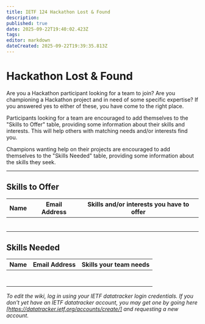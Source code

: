 ```yaml
---
title: IETF 124 Hackathon Lost & Found
description: 
published: true
date: 2025-09-22T19:40:02.423Z
tags: 
editor: markdown
dateCreated: 2025-09-22T19:39:35.813Z
---
```


# Hackathon Lost & Found 
Are you a Hackathon participant looking for a team to join?
Are you championing a Hackathon project and in need of some specific expertise?
If you answered yes to either of these, you have come to the right place. 

Participants looking for a team are encouraged to add themselves to the "Skills to Offer" table, providing some information about their skills and interests. This will help others with matching needs and/or interests find you.

Champions wanting help on their projects are encouraged to add themselves to the "Skills Needed" table, providing some information about the skills they seek.

----


## Skills to Offer
| Name| Email Address| Skills and/or interests you have to offer |
|---|---|---|
|   |   |   |
|   |   |   |
|   |   |   |
|   |   |   |
|   |   |   |
|   |   |   |


## Skills Needed
| Name |  Email Address |  Skills your team needs |
|---|---|---|
|   |   |   |
|   |   |   |
|   |   |   |
|   |   |   |
|   |   |   |
|   |   |   |
|   |   |   |



*To edit the wiki, log in using your IETF datatracker login credentials. If you don't yet have an IETF datatracker account, you may get one by going here [https://datatracker.ietf.org/accounts/create/] and requesting a new account.*
